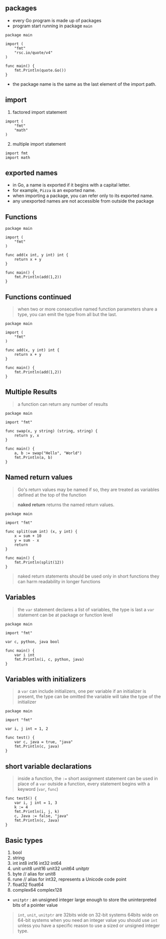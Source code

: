 ## packages

- every Go program is made up of packages
- program start running in package `main`

```golang
package main

import (
	"fmt"
	"rsc.io/quote/v4"
)

func main() {
	fmt.Println(quote.Go())
}
```

- the package name is the same as the last element of the import path.

## import
1. factored import statement
```golang
import (
    "fmt"
    "math"
)
```
2. multiple import statement
```golang
import fmt
import math
```

## exported names

- in Go, a name is exported if it begins with a capital letter.
- for example, `Pizza` is an exported name.
- when importing a package, you can refer only to its exported name.
- any unexported names are not accessible from outside the package

## Functions
```
package main

import (
	"fmt"
)

func add(x int, y int) int {
	return x + y
}

func main() {
	fmt.Println(add(1,2))
}
```

## Functions continued
> when two or more consecutive named function parameters share a type, you can emit the type from all but the last.

```golang
package main

import (
	"fmt"
)

func add(x, y int) int {
	return x + y
}

func main() {
	fmt.Println(add(1,2))
}
```

## Multiple Results

> a function can return any number of results
```golang
package main

import "fmt"

func swap(x, y string) (string, string) {
	return y, x
}

func main() {
	a, b := swap("Hello", "World")
	fmt.Println(a, b)
}
```

## Named return values

> Go's return values may be named
> if so, they are treated as variables defined at the top of the function

> **naked return** returns the named return values.

```golang
package main

import "fmt"

func split(sum int) (x, y int) {
	x = sum + 10
	y = sum - x
	return
}

func main() {
	fmt.Println(split(12))
}
```

> naked return statements should be used only in short functions
> they can harm readability in longer functions

## Variables

> the `var` statement declares a list of variables, the type is last
> a `var` statement can be at package or function level
```golang
package main

import "fmt"

var c, python, java bool

func main() {
	var i int
	fmt.Println(i, c, python, java)
}
```

## Variables with initializers

> a `var` can include initializers, one per variable
> if an initializer is present, the type can be omitted
> the variable will take the type of the initializer

```golang
package main

import "fmt"

var i, j int = 1, 2

func test() {
	var c, java = true, "java"
	fmt.Println(c, java)
}
```

## short variable declarations

> inside a function, the `:=` short assignment statement can be used in place of a `var`
> outside a function, every statement begins with a keyword (`var`, `func`)

```golang
func test5() {
	var i, j int = 1, 3
	k := 4
	fmt.Println(i, j, k)
	c, Java := false, "java"
	fmt.Println(c, Java)
}
```

## Basic types
1. bool
2. string
3. int int8 int16 int32 int64
4. unit unit8 unit16 unit32 unit64 unitptr
5. byte // alias for unit8
6. rune // alias for int32, represents a Unicode code point
7. float32 float64
8. complex64 complex128

- `unitptr`
: an unsigned integer large enough to store the uninterpreted bits of a pointer value

> `int`, `unit`, `unitptr` are 32bits wide on 32-bit systems
> 64bits wide on 64-bit systems
> when you need an integer value you should use `int`
> unless you have a specific reason to use a sized or unsigned integer type.
